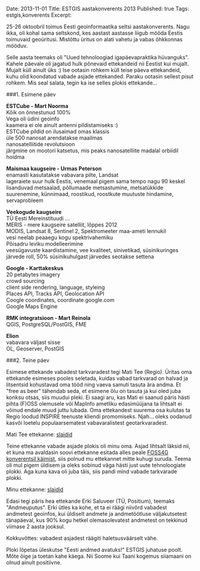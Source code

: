 Date: 2013-11-01
Title: ESTGIS aastakonverents 2013
Published: true
Tags: estgis,konverents
Excerpt: 

25-26 oktoobril toimus Eesti geoinformaatika seltsi aastakonverents. Nagu ikka, oli kohal sama seltskond, kes aastast aastasse liigub mööda Eestis toimuvaid geoüritusi. Mistõttu üritus on alati vahetu ja vabas õhkkonnas mööduv.

Selle aasta teemaks oli "Uued tehnoloogiad igapäevapraktika hüvanguks". Kahele päevale oli jagatud hulk põnevaid ettekandeid nii Eestist kui mujalt. Mujalt küll ainult üks :) Ise ootasin rohkem küll teise päeva ettekandeid, kuhu olid koondatud vabade asjade ettekanded. Paraku ootasin sellest pisut rohkem. Mis seal salata, tegin ka ise selles plokis ettekande...

###1. Esimene päev

**ESTCube - Mart Noorma**  
Kõik on õnnestunud 100%  
Vega oli üdini geoinfo  
kaamera ei ole ainult antenni pildistamiseks :)  
ESTCube pildid on ilusaimad omas klassis  
üle 500 nanosat arendatakse maailmas  
nanosatelliitide revolutsioon  
järgmine on mootori katsetus, mis peaks nanosatelliite madalal orbiidil hoidma

**Maismaa kaugseire - Urmas Peterson**  
enamasti kasutatakse vabavara pilte, Landsat  
lageraiete suur hulk Eestis, venemaal pigem sama tempo nagu 90 keskel  
lisanduvad metsaalad, põllumaade metsastumine, metsatükkide suurenemine, künnimaad, roostikud, roostkute muutuste hindamine, servaprobleem

**Veekogude kaugseire**  
TÜ Eesti Mereinstituudi ...  
MERIS - mere kaugseire satelliit, lõppes 2012  
MODIS, Landsat 8, Sentinel 2, Spektromeeter maa-ameti lennukil  
vesi neelab peaaegu kogu spektrivahemiku  
Põisadru leviku modelleerimine  
veesügavuste kaardistamine, vee kvaliteet, sinivetikad, süsinikuringes järvede roll, 50% süsinikuhulgast järvedes seotakse settena

**Google - Karttakeskus**  
20 petabytes imagery  
crowd sourcing  
client side rendering, language, styleing  
Places API, Tracks API, Geolocation API  
Coogle coordinates, coordinate.google.com  
Google Maps Engine  

**RMK integratsioon - Mart Reinola**  
QGIS, PostgreSQL/PostGIS, FME

**Elion**  
vabavara väljast sisse  
OL, Geoserver, PostGIS  

###2. Teine päev

Esimese ettekande vabadest tarkvaradest tegi Mati Tee (Regio). Üritas oma ettekande esimeses pooles seletada, kuidas vabad tarkvarad on halvad ja litsentsid kohustavad oma tööd ning vaeva samuti tasuta ära andma. Et "free as beer" tähendab seda, et esimene õlu on tasuta ja kui oled juba konksu otsas, siis muudui pleki. Ei saagi aru, kas Mati ei saanud päris hästi pihta (F)OSS olemusele või MapInfo ametliku edasimüüjana ta lihtsalt ei võinud endale muud juttu lubada. Oma ettekandest suurema osa kulutas ta Regio loodud INSPIRE teenuste kliendi promomiseks. Njah... oleks oodanud kasvõi loetelu populaarsematest vabavaralistest geotarkvaradest.

Mati Tee ettekanne: [slaidid](http://www.estgis.ee/wp-content/uploads/2013/11/ESTGIS_2013_avalikud_asjad.pdf)

Teine ettekanne vabade asjade plokis oli minu oma. Asjad lihtsalt läksid nii, et kuna ma avaldasin soovi ettekanne esitada alles peale [FOSS4G konverentsil käimist](/post/kokkuvote-foss4g-konverentsist), siis polnud mu ettekannet mitte kuhugi suruda. Teema oli mul pigem üldisem ja oleks sobinud väga hästi just uute tehnoloogiate plokki. Aga kuna kava oli juba täis, siis pandi mind vabade tarkvarade plokki.

Minu ettekanne: [slaidid](http://hub.sookoll.ee/estgis2013)

Edasi tegi päris hea ettekande Erki Saluveer (TÜ, Positium), teemaks "Andmeuputus". Erki ütles ka kohe, et ta ei räägi niivõrd vabadest andmetest geoinfos, kui üldiselt andmete ja andmetöötluse väljakutsetest tänapäeval, kus 90% kogu hetkel olemasolevatest andmetest on tekkinud viimase 2 aasta jooksul.

Kokkuvõttes: vabadest asjadest räägiti haletsusväärselt vähe.

Ploki lõpetas üleskutse "Eesti andmed avatuks!" ESTGIS juhatuse poolt. Mõte õige ja toetan kahe käega. Nii Soome kui Taani kogemus siiamaani on olnud ainult positiivne.
